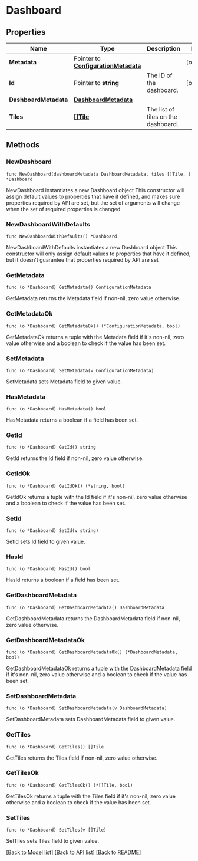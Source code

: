# Dashboard

## Properties

Name | Type | Description | Notes
------------ | ------------- | ------------- | -------------
**Metadata** | Pointer to [**ConfigurationMetadata**](ConfigurationMetadata.md) |  | [optional] 
**Id** | Pointer to **string** | The ID of the dashboard. | [optional] 
**DashboardMetadata** | [**DashboardMetadata**](DashboardMetadata.md) |  | 
**Tiles** | [**[]Tile**](Tile.md) | The list of tiles on the dashboard. | 

## Methods

### NewDashboard

`func NewDashboard(dashboardMetadata DashboardMetadata, tiles []Tile, ) *Dashboard`

NewDashboard instantiates a new Dashboard object
This constructor will assign default values to properties that have it defined,
and makes sure properties required by API are set, but the set of arguments
will change when the set of required properties is changed

### NewDashboardWithDefaults

`func NewDashboardWithDefaults() *Dashboard`

NewDashboardWithDefaults instantiates a new Dashboard object
This constructor will only assign default values to properties that have it defined,
but it doesn't guarantee that properties required by API are set

### GetMetadata

`func (o *Dashboard) GetMetadata() ConfigurationMetadata`

GetMetadata returns the Metadata field if non-nil, zero value otherwise.

### GetMetadataOk

`func (o *Dashboard) GetMetadataOk() (*ConfigurationMetadata, bool)`

GetMetadataOk returns a tuple with the Metadata field if it's non-nil, zero value otherwise
and a boolean to check if the value has been set.

### SetMetadata

`func (o *Dashboard) SetMetadata(v ConfigurationMetadata)`

SetMetadata sets Metadata field to given value.

### HasMetadata

`func (o *Dashboard) HasMetadata() bool`

HasMetadata returns a boolean if a field has been set.

### GetId

`func (o *Dashboard) GetId() string`

GetId returns the Id field if non-nil, zero value otherwise.

### GetIdOk

`func (o *Dashboard) GetIdOk() (*string, bool)`

GetIdOk returns a tuple with the Id field if it's non-nil, zero value otherwise
and a boolean to check if the value has been set.

### SetId

`func (o *Dashboard) SetId(v string)`

SetId sets Id field to given value.

### HasId

`func (o *Dashboard) HasId() bool`

HasId returns a boolean if a field has been set.

### GetDashboardMetadata

`func (o *Dashboard) GetDashboardMetadata() DashboardMetadata`

GetDashboardMetadata returns the DashboardMetadata field if non-nil, zero value otherwise.

### GetDashboardMetadataOk

`func (o *Dashboard) GetDashboardMetadataOk() (*DashboardMetadata, bool)`

GetDashboardMetadataOk returns a tuple with the DashboardMetadata field if it's non-nil, zero value otherwise
and a boolean to check if the value has been set.

### SetDashboardMetadata

`func (o *Dashboard) SetDashboardMetadata(v DashboardMetadata)`

SetDashboardMetadata sets DashboardMetadata field to given value.


### GetTiles

`func (o *Dashboard) GetTiles() []Tile`

GetTiles returns the Tiles field if non-nil, zero value otherwise.

### GetTilesOk

`func (o *Dashboard) GetTilesOk() (*[]Tile, bool)`

GetTilesOk returns a tuple with the Tiles field if it's non-nil, zero value otherwise
and a boolean to check if the value has been set.

### SetTiles

`func (o *Dashboard) SetTiles(v []Tile)`

SetTiles sets Tiles field to given value.



[[Back to Model list]](../README.md#documentation-for-models) [[Back to API list]](../README.md#documentation-for-api-endpoints) [[Back to README]](../README.md)


